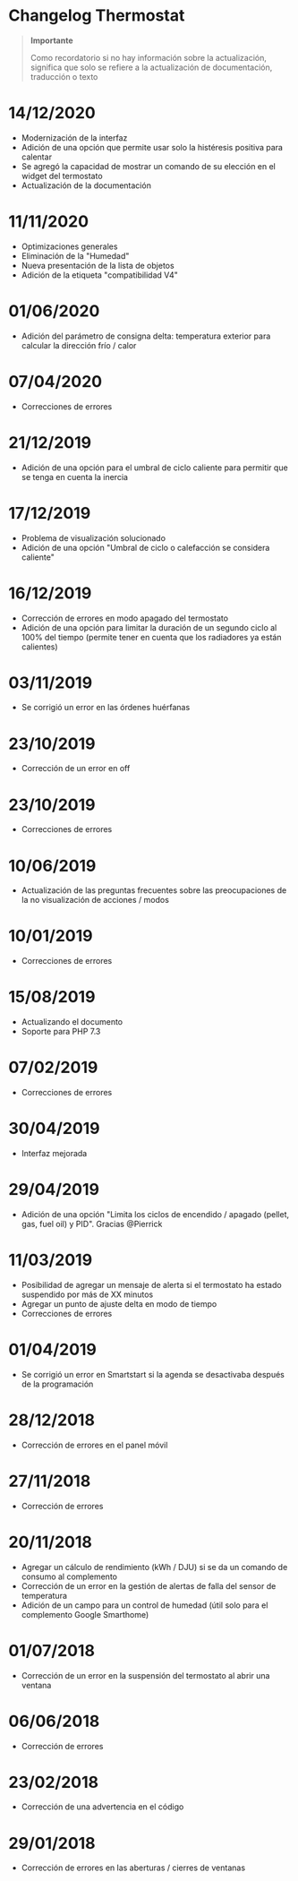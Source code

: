 # Changelog Thermostat

>**Importante**
>
>Como recordatorio si no hay información sobre la actualización, significa que solo se refiere a la actualización de documentación, traducción o texto

# 14/12/2020

- Modernización de la interfaz
- Adición de una opción que permite usar solo la histéresis positiva para calentar
- Se agregó la capacidad de mostrar un comando de su elección en el widget del termostato
- Actualización de la documentación

# 11/11/2020

- Optimizaciones generales
- Eliminación de la "Humedad"
- Nueva presentación de la lista de objetos
- Adición de la etiqueta "compatibilidad V4"

# 01/06/2020

- Adición del parámetro de consigna delta: temperatura exterior para calcular la dirección frío / calor

# 07/04/2020

- Correcciones de errores

# 21/12/2019

- Adición de una opción para el umbral de ciclo caliente para permitir que se tenga en cuenta la inercia

# 17/12/2019

- Problema de visualización solucionado
- Adición de una opción "Umbral de ciclo o calefacción se considera caliente"

# 16/12/2019

- Corrección de errores en modo apagado del termostato
- Adición de una opción para limitar la duración de un segundo ciclo al 100% del tiempo (permite tener en cuenta que los radiadores ya están calientes)

# 03/11/2019

- Se corrigió un error en las órdenes huérfanas

# 23/10/2019

- Corrección de un error en off

# 23/10/2019

- Correcciones de errores

# 10/06/2019

- Actualización de las preguntas frecuentes sobre las preocupaciones de la no visualización de acciones / modos

# 10/01/2019

- Correcciones de errores

# 15/08/2019

- Actualizando el documento
- Soporte para PHP 7.3

# 07/02/2019

- Correcciones de errores

# 30/04/2019

- Interfaz mejorada

# 29/04/2019

- Adición de una opción "Limita los ciclos de encendido / apagado (pellet, gas, fuel oil) y PID". Gracias @Pierrick

# 11/03/2019

- Posibilidad de agregar un mensaje de alerta si el termostato ha estado suspendido por más de XX minutos
- Agregar un punto de ajuste delta en modo de tiempo
- Correcciones de errores

# 01/04/2019

- Se corrigió un error en Smartstart si la agenda se desactivaba después de la programación

# 28/12/2018

- Corrección de errores en el panel móvil

# 27/11/2018

- Corrección de errores

# 20/11/2018

- Agregar un cálculo de rendimiento (kWh / DJU) si se da un comando de consumo al complemento
- Corrección de un error en la gestión de alertas de falla del sensor de temperatura
- Adición de un campo para un control de humedad (útil solo para el complemento Google Smarthome)

# 01/07/2018

- Corrección de un error en la suspensión del termostato al abrir una ventana

# 06/06/2018

- Corrección de errores

# 23/02/2018

- Corrección de una advertencia en el código

# 29/01/2018

- Corrección de errores en las aberturas / cierres de ventanas

